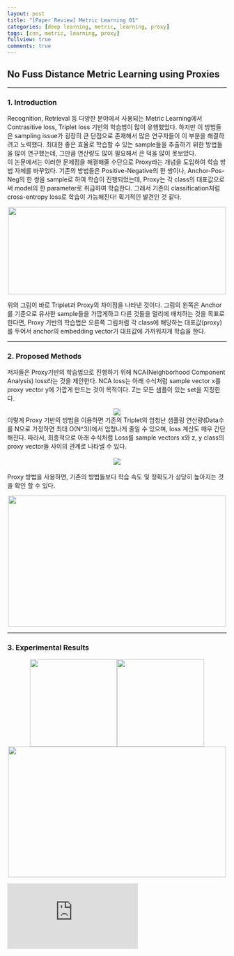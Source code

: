 ```yaml
---
layout: post
title: "[Paper Review] Metric Learning 01"
categories: [deep learning, metric, learning, proxy]
tags: [cnn, metric, learning, proxy]
fullview: true
comments: true
---
```



## No Fuss Distance Metric Learning using Proxies

---
### 1. Introduction
Recognition, Retrieval 등 다양한 분야에서 사용되는 Metric Learning에서 Contrasitive loss, Triplet loss 기반의 학습법이 많이 유행했었다. 하지만 이 방법들은 sampling issue가 굉장히 큰 단점으로 존재해서 많은 연구자들이 이 부분을 해결하려고 노력했다. 최대한 좋은 효율로 학습할 수 있는 sample들을 추출하기 위한 방법들을 많이 연구했는데, 그만큼 연산량도 많이 필요해서 큰 덕을 많이 못보았다.  
이 논문에서는 이러한 문제점을 해결해줄 수단으로 Proxy라는 개념을 도입하여 학습 방법 자체를 바꾸었다. 기존의 방법들은 Positive-Negative의 한 쌍이나, Anchor-Pos-Neg의 한 쌍을 sample로 하여 학습이 진행되었는데, Proxy는 각 class의 대표값으로써 model의 한 parameter로 취급하여 학습한다. 그래서 기존의 classification처럼 cross-entropy loss로 학습이 가능해진다! 획기적인 발견인 것 같다.

<center><img src='{{ "/assets/images/proxy_02.PNG" | relative_url }}' width="500" height="200"></center>

위의 그림이 바로 Triplet과 Proxy의 차이점을 나타낸 것이다. 그림의 왼쪽은 Anchor를 기준으로 유사한 sample들을 가깝게하고 다른 것들을 멀리에 배치하는 것을 목표로 한다면, Proxy 기반의 학습법은 오른쪽 그림처럼 각 class에 해당하는 대표값(proxy)를 두어서 anchor의 embedding vector가 대표값에 가까워지게 학습을 한다.

---
### 2. Proposed Methods
저자들은 Proxy기반의 학습법으로 진행하기 위해 NCA(Neighborhood Component Analysis) loss라는 것을 제안한다. NCA loss는 아래 수식처럼 sample vector x를 proxy vector y에 가깝게 만드는 것이 목적이다. Z는 모든 샘플이 있는 set을 지칭한다.
<br><center><img style="vertical-align:middle" src="http://latex.codecogs.com/png.latex?\dpi{100}\bg_white L_{NCA}(x,y,Z) = -\log(\frac{\exp(-d(x,y))}{ \sum_{z\in{Z}}\exp(-d(x,z))})"/> </center>
이렇게 Proxy 기반의 방법을 이용하면 기존의 Triplet의 엄청난 샘플링 연산량(Data수를 N으로 가정하면 최대 O(N^3))에서 엄청나게 줄일 수 있으며, loss 계산도 매우 간단해진다. 따라서, 최종적으로 아래 수식처럼 Loss를 sample vectors x와 z, y class의 proxy vector들 사이의 관계로 나타낼 수 있다.
<br><br><center><img style="vertical-align:middle" src="http://latex.codecogs.com/png.latex?\dpi{100}\bg_white \begin{align*} L_{Ranking}(x,y,z) &= H(\left \| \alpha x -p(y) \right \| - \left \| \alpha x -p(z) \right \|) \\
&= H({\left \| \alpha x -p(y) \right \|}^2 - {\left \| \alpha x -p(z) \right \|}^2) \\
&= H(2\alpha (x^T p(z)-x^T p(y))) = H(x^T p(z) - x^T p(y)) \end{align*}"/> </center>
<br>
Proxy 방법을 사용하면, 기존의 방법들보다 학습 속도 및 정확도가 상당히 높아지는 것을 확인 할 수 있다.
<center><img src='{{ "/assets/images/proxy_01.PNG" | relative_url }}' width="500" height="300"></center>

---
### 3. Experimental Results

<center><img src='{{ "/assets/images/proxy_03.PNG" | relative_url }}' width="200" height="200"><img src='{{ "/assets/images/proxy_06.PNG" | relative_url }}' width="200" height="200"></center>

<center><img src='{{ "/assets/images/proxy_01.PNG" | relative_url }}' width="500" height="300"></center>


![Paper : ](https://arxiv.org/pdf/1703.07464.pdf)